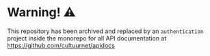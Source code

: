 # Warning! ⚠️

This repository has been archived and replaced by an `authentication` project inside the monorepo for all API documentation at https://github.com/cultuurnet/apidocs
